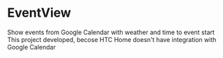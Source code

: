 EventView
=========

Show events from Google Calendar with weather and time to event start
This project developed, becose HTC Home doesn't have integration with Google Calendar
